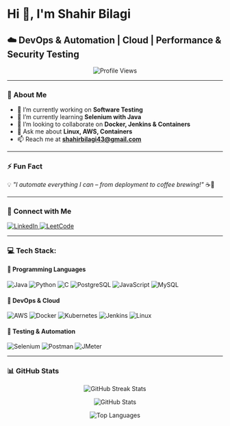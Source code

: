 # Hi 👋, I'm Shahir Bilagi

## ☁️ DevOps & Automation | Cloud | Performance & Security Testing

<p align="center">
  <img src="https://komarev.com/ghpvc/?username=shahirbilagi&label=Profile%20views&color=0e75b6&style=flat" alt="Profile Views" />
</p>

---

### 🚀 **About Me**

- 🔭 I’m currently working on **Software Testing**  
- 🌱 I’m currently learning **Selenium with Java**  
- 👯 I’m looking to collaborate on **Docker, Jenkins & Containers**  
- 💬 Ask me about **Linux, AWS, Containers**  
- 📫 Reach me at **shahirbilagi43@gmail.com**  

---

### ⚡ **Fun Fact**
💡 _"I automate everything I can – from deployment to coffee brewing!"_ ☕🚀

---

### 🔗 **Connect with Me**
<p>
  <a href="https://linkedin.com/in/shahirbilagi43" target="_blank">
    <img src="https://img.shields.io/badge/LinkedIn-Connect-blue?style=for-the-badge&logo=linkedin" alt="LinkedIn"/>
  </a>
  <a href="https://www.leetcode.com/shahirbilagi43" target="_blank">
    <img src="https://img.shields.io/badge/LeetCode-Profile-orange?style=for-the-badge&logo=leetcode" alt="LeetCode"/>
  </a>
</p>

---

### 💻 **Tech Stack:**

#### 🔹 Programming Languages
<p>
  <img src="https://img.shields.io/badge/Java-ED8B00?style=for-the-badge&logo=java&logoColor=white" alt="Java"/>
  <img src="https://img.shields.io/badge/Python-3776AB?style=for-the-badge&logo=python&logoColor=white" alt="Python"/>
  <img src="https://img.shields.io/badge/C-00599C?style=for-the-badge&logo=c&logoColor=white" alt="C"/>
  <img src="https://img.shields.io/badge/PostgreSQL-316192?style=for-the-badge&logo=postgresql&logoColor=white" alt="PostgreSQL"/>
  <img src="https://img.shields.io/badge/JavaScript-F7DF1E?style=for-the-badge&logo=javascript&logoColor=black" alt="JavaScript"/>
  <img src="https://img.shields.io/badge/MySQL-4479A1?style=for-the-badge&logo=mysql&logoColor=white" alt="MySQL"/>
</p>

#### 🔹 DevOps & Cloud
<p>
  <img src="https://img.shields.io/badge/AWS-Cloud-yellow?style=for-the-badge&logo=amazonaws" alt="AWS"/>
  <img src="https://img.shields.io/badge/Docker-Container-blue?style=for-the-badge&logo=docker" alt="Docker"/>
  <img src="https://img.shields.io/badge/Kubernetes-Orchestration-blue?style=for-the-badge&logo=kubernetes" alt="Kubernetes"/>
  <img src="https://img.shields.io/badge/Jenkins-CI/CD-red?style=for-the-badge&logo=jenkins" alt="Jenkins"/>
  <img src="https://img.shields.io/badge/Linux-OS-black?style=for-the-badge&logo=linux" alt="Linux"/>
</p>

#### 🔹 Testing & Automation
<p>
  <img src="https://img.shields.io/badge/Selenium-Testing-green?style=for-the-badge&logo=selenium" alt="Selenium"/>
  <img src="https://img.shields.io/badge/Postman-API-orange?style=for-the-badge&logo=postman" alt="Postman"/>
  <img src="https://img.shields.io/badge/JMeter-Performance-red?style=for-the-badge&logo=apache" alt="JMeter"/>
</p>

---

### 📊 **GitHub Stats**
<p align="center">
  <img src="https://github-readme-streak-stats.herokuapp.com/?user=shahirbilagi&theme=radical" alt="GitHub Streak Stats" />
</p>

<p align="center">
  <img src="https://github-readme-stats.vercel.app/api?username=shahirbilagi&show_icons=true&theme=radical&count_private=true&include_all_commits=true" alt="GitHub Stats" />
</p>

<p align="center">
  <img src="https://github-readme-stats.vercel.app/api/top-langs/?username=shahirbilagi&layout=compact&theme=radical" alt="Top Languages" />
</p>
